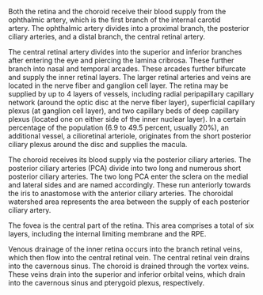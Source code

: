 Both the retina and the choroid receive their blood supply from the ophthalmic artery, which is the first branch of the internal carotid artery. The ophthalmic artery divides into a proximal branch, the posterior ciliary arteries, and a distal branch, the central retinal artery.

The central retinal artery divides into the superior and inferior branches after entering the eye and piercing the lamina cribrosa. These further branch into nasal and temporal arcades. These arcades further bifurcate and supply the inner retinal layers. The larger retinal arteries and veins are located in the nerve fiber and ganglion cell layer. The retina may be supplied by up to 4 layers of vessels, including radial peripapillary capillary network (around the optic disc at the nerve fiber layer), superficial capillary plexus (at ganglion cell layer), and two capillary beds of deep capillary plexus (located one on either side of the inner nuclear layer). In a certain percentage of the population (6.9 to 49.5 percent, usually 20%), an additional vessel, a cilioretinal arteriole, originates from the short posterior ciliary plexus around the disc and supplies the macula.

The choroid receives its blood supply via the posterior ciliary arteries. The posterior ciliary arteries (PCA) divide into two long and numerous short posterior ciliary arteries. The two long PCA enter the sclera on the medial and lateral sides and are named accordingly. These run anteriorly towards the iris to anastomose with the anterior ciliary arteries. The choroidal watershed area represents the area between the supply of each posterior ciliary artery.

The fovea is the central part of the retina. This area comprises a total of six layers, including the internal limiting membrane and the RPE.

Venous drainage of the inner retina occurs into the branch retinal veins, which then flow into the central retinal vein. The central retinal vein drains into the cavernous sinus. The choroid is drained through the vortex veins. These veins drain into the superior and inferior orbital veins, which drain into the cavernous sinus and pterygoid plexus, respectively.